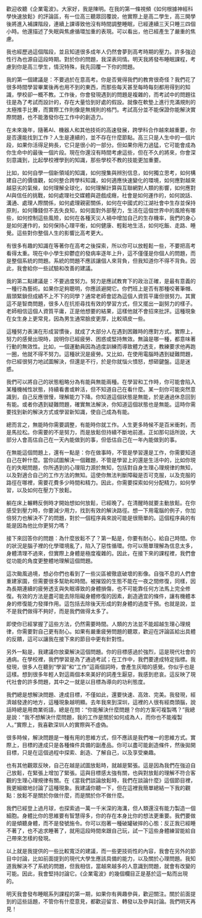 歡迎收聽《企業電波》。大家好，我是陳明。在我的第一條視頻《如何根據神經科學快速放鬆》的評論區，有一位高三聽眾回覆說，他實際上是高二學生，高三開學後將進入補課階段，連續上課導致他沒有時間調整睡眠，已經連續三天只睡三四個小時。他還描述了失眠與焦慮循環加重的表現。可以看出，他已經產生了嚴重的焦慮。

我也經歷過這個階段，並且知道很多成年人仍然會夢到高考時期的壓力。許多強迫性行為也源自這段時期。對於你的問題，我深表同情。明天我將發布睡眠課程，考慮到你是高三學生，情況特殊，我先回覆一下你的問題。

我的第一個建議是：不要過於在意高考。你是否覺得我們的教育很奇怪？我們花了很多時間學習畢業後再也用不到的東西，而那些每天甚至每時每刻都用得到的知識，學校卻一概不教。工作後，你會發現遇到的問題是複雜的，而考試中的問題往往是為了考試而設計的，存在大量恰到好處的假設。就像在軟墊上進行充滿規則的太極推手比賽，而實際工作則像是無規則的格鬥。考試高分並不能保證你能解決實際問題，也不能激發你在工作中的創造力。

在未來幾年，隨著AI、機器人和其他技術的高速發展，跨學科合作越來越重要，你是否還能找到工作？人生是連續的，並不存在什麼節點。高三只是人生中的一個片段，如果你活得足夠長，它只是很小的一部分。但如果你用力過猛，它可能會成為你生命中的最後一個片段。現在你還沒有時間考慮這些，但在不久的將來，你會深刻意識到，比起學校裡學到的知識，那些學校不教的技能更加重要。

比如，如何自學一個新領域的知識，如何搜集與辨別信息，如何獨立思考，如何構建自己的價值觀，如何整合跨學科知識，如何適應快速變化的環境，如何應對越來越惡劣的氣候，如何理解全球化，如何理解計算與互聯網對人類的影響，如何應對AI與信任的挑戰，如何處理社交媒體與遊戲成癮，社會是如何運作的，如何說話、溝通、處理人際關係，如何處理親密關係，如何在中國式的江湖社會中生存並保持原則，如何賺錢但不丟失良知，如何面對外部壓力，生活在這個世界中的風險有哪些，如何控制這些風險，如何在各種天災人禍中增加自己的生存機率，我們的身心是如何運作的，如何保持心理平衡，如何健康、輕鬆地生活，如何吃飯、走路、睡覺。這些對你整個人生的影響比高考更大。

有很多有趣的知識在等著你在高考之後探索，所以你可以放輕鬆一些，不要把高考看得太重。現在中小學生抑鬱症的發病率逐年上升，這不僅僅是你個人的問題，而是整個系統的問題。系統的問題不應該讓個人來背負，但我知道你不得不背負。因此，我會給你一些試驗和改善的建議。

我的第二點建議是：不要過度努力。努力是應試教育下的政治正確，是最有意義的一種行為藝術。如果你足夠聰明，你應該避開它。你們班上是否有那種咬著筆帽、眉頭緊鎖但成績不上不下的同學？通常老師會認為這個人資質平庸但很努力。其實這不是智商問題，很多人在抗拒尋找有效的學習方式，但又擺出一副努力的樣子。老師相信這個人資質平庸，正是他想要的結果，這樣他就不會招來批評。這種現象在女生身上更常見，因為男生通常臉皮更厚，比較頑皮一些。

這種努力表演在形成習慣後，就成了大部分人在遇到困難時的應對方式。實際上，努力的感覺出現時，說明你已經疲勞、困惑或堅持無效。無論是哪一種，都意味著行動的無效性。比如，一個運動員因為過度訓練而導致體力透支，教練要求他再跑一圈，他就不得不努力。這種狀況是疲勞。又比如，在使用電腦時遇到疑難問題，你已經很努力地試圖解決，但還是不行，於是你就惱火憤怒，想砸鍵盤。這是迷惑。

我們可以將自己的狀態粗略分為有能與無能兩種。在學習和工作時，你可能會陷入某種機械性狀態，持續看書或幹活，但不知道自己在看什麼。某一刻你可能突然意識到，自己反應很慢，理解能力下降。你知道這個狀態是無能，於是通過休息回到有能。或者你遇到疑難問題，確實無法解決，你知道這個狀態也是無能。這時你需要找到新的解決方式或學習新知識，使自己成為有能。

總而言之，無能時你需要調整，有能時你就工作。人生更多時候不是百米衝刺，而是馬拉松。你需要的不是努力，而是放鬆但持續不斷地前進。正如那句話所說，大部分人會高估自己在一天內能做到的事，但低估自己在一年內能做到的事。

在無能這個問題上，還有一點是：你在做事時，不管是學習還是工作，你需要知道自己在幹什麼。當你試圖解決一個難題，不管是學習上的還是生活中的，比如你現在的失眠問題，你所遇到的心理阻力源於無知，包括對自身生理心理規律的無知，以及對適合自己的工作方法的無知。這使你無法判斷障礙是否可克服，以及克服的路徑在哪裡，需要花費多少時間和精力。因此，你需要探索如何分配精力，如何學習，以及如何在壓力下放鬆。

躺在床上輾轉反側時才開始想如何放鬆，已經晚了。在清醒時就要主動放鬆。在你感受到壓力時，你要減少用力，找到有效的解決路徑。想一下用電腦的例子，你加倍努力也解決不了的問題，對於一個程序員來說可能是很簡單的。這個程序員的有能是因為他比你更努力嗎？

接下來回答你的問題：為什麼放鬆不了？第一點是，你要有耐心，給自己時間。你的狀況是腦子裡的化學環境亂了，陷入了惡性循環。你可以簡單理解為信息太多，身體清理不過來，但實際上身體是極度複雜的。因此，在接下來的課程裡，我們會從功能的角度更整體地理解這個問題。

這次颱風過境，想必你們也看到了一些災區被徹底破壞的影像。自強不息的人們會重建家園，但需要很多幫助和時間。被摧毀的生態不能在一夜之間修復，同樣，因為長期連續的疲勞透支與失眠導致的身體損傷，也不可能靠任何方法馬上完全修復。有效的方法是盡可能去除阻礙身體修復的因素，創造適宜的條件，讓有機體本身的修復能力發揮作用。這包括去除後天形成的對身體的過度干預。也就是說，並不是我們做得不夠好，而是我們做得太多了。

即使你已經掌握了這些方法，仍然需要時間。人類的方法並不能超越生理心理規律，你需要對自己更有耐心。如果有嚴重疲勞問題的聽眾，歡迎在評論區給出具體的反饋，這可以讓我在接下來的節目中更有針對性。

另外一點是，我建議你放棄解決這個問題。你的目標感過於強烈，這是現代社會的通病。在學校裡，我們學習是為了通過考試；在工作中，我們要達成特定指標。我發現，很多人在聽到“學習”和“工作”這兩個詞時，會產生灰暗的感覺。你似乎也是這樣。想到很多年輕人對這兩個本來美好的詞產生厭惡，我感到悲哀。這反映了現代社會的許多問題，其中之一就是以目標為導向的功利態度。

我們總是想解決問題、達成目標，不僅如此，還要快速、高效、完美。我發現，經濟越發達的地方，這種現象越明顯。去年我來到深圳，這裡的人很有經商頭腦，說話時總是用商業術語，總是在問：“你能解決什麼問題？你的方案可複製嗎？”我總是說：“我不想解決什麼問題，我的工作是關於如何成為人，而你也不能複製人。”實際上，我喜歡深圳人的實際與不虛偽。

很多時候，解決問題是一種有用的思維方式，但不應該是我們唯一的思維方式。實際上，目標的達成只是各種條件具備的副產品。你可以盡可能創造條件，然後拋開目標，只是在這個過程中探索、創造、了解自己，以及享受樂趣。

也有其他觀眾反映，自己在越是試圖放鬆時，就越是緊張。這是因為我們在強迫自己放鬆，在緊張上增加了緊張。這與目標感太強有關，也與對放鬆的理解不符合客觀的生理心理規律有關。在《當我們談論放鬆時，我們在談論什麼》這個節目裡，我更細緻地討論了這種現象。我建議你聽一下，但在這裡我簡單總結一下我的觀點：放鬆不是關於你做什麼，而是關於你不做什麼。

我們已經登上過月球，也探索過一萬一千米深的海溝，但人類還沒有能力製造一個細胞。身體比你的思維要有智慧得多，你的存在本身比你的想法更重要。我們要做的是傾聽身體，而不是發號施令。你可以抱著一種破罐破摔的心態：反正我已經睡不著了，也不追求睡著了，就用這段時間來跟自己玩，試一下這些身體練習能給自己帶來怎樣的發現。

以上就是我提供的一些比較寬泛的建議，而一些更技術性的內容，我會在另外的節目中討論，比如前面提到的現代大學生應該具備的能力，以及關於心理問題。我知道我解決不了系統的問題，但我相信，當越來越多的人意識到問題，就會有改變的可能。因此，我會堅持討論它。《企業電波》的幾個欄目正是基於這一點而出現的。

明天我會發布睡眠系列課程的第一期，如果你有興趣參與，歡迎關注。關於前面提到的這些話題，不管你有什麼意見，都歡迎留言、轉發以及參與討論。我們明天再見！